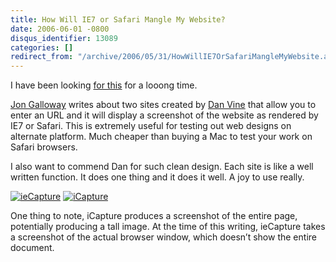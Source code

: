 ```yaml
---
title: How Will IE7 or Safari Mangle My Website?
date: 2006-06-01 -0800
disqus_identifier: 13089
categories: []
redirect_from: "/archive/2006/05/31/HowWillIE7OrSafariMangleMyWebsite.aspx/"
---
```


I have been looking [for
this](http://weblogs.asp.net/jgalloway/archive/2006/06/01/The-easiest-way-to-see-your-site-in-IE7-and-Safari.aspx "The easy way to view in Safari or IE 7")
for a looong time.

[Jon Galloway](http://weblogs.asp.net/jgalloway/ "Jon Galloway") writes
about two sites created by [Dan Vine](http://danvine.com/ "Dan Vine")
that allow you to enter an URL and it will display a screenshot of the
website as rendered by IE7 or Safari. This is extremely useful for
testing out web designs on alternate platform. Much cheaper than buying
a Mac to test your work on Safari browsers.

I also want to commend Dan for such clean design. Each site is like a
well written function. It does one thing and it does it well. A joy to
use really.

[![ieCapture](https://haacked.com/images/iecapture.png)](http://www.danvine.com/iecapture/ "Capture Screenshots using IE7")
[![iCapture](https://haacked.com/images/icapture.gif)](http://www.danvine.com/icapture/ "Capture screenshots using Safari")

One thing to note, iCapture produces a screenshot of the entire page,
potentially producing a tall image. At the time of this writing,
ieCapture takes a screenshot of the actual browser window, which doesn’t
show the entire document.

